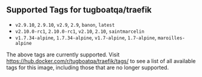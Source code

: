 ## Supported Tags for tugboatqa/traefik

* `v2.9.10`, `2.9.10`, `v2.9`, `2.9`, `banon`, `latest`
* `v2.10.0-rc1`, `2.10.0-rc1`, `v2.10`, `2.10`, `saintmarcelin`
* `v1.7.34-alpine`, `1.7.34-alpine`, `v1.7-alpine`, `1.7-alpine`, `maroilles-alpine`

The above tags are currently supported. Visit https://hub.docker.com/r/tugboatqa/traefik/tags/ to see a list of all available tags for this image, including those that are no longer supported.
